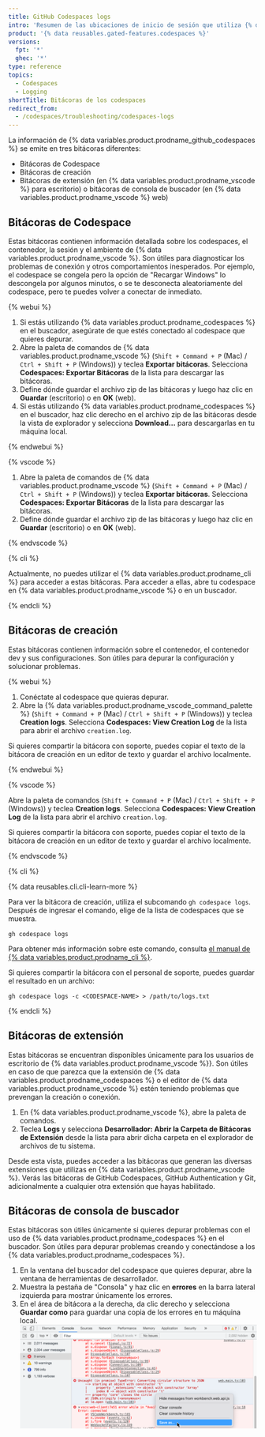 ```yaml
---
title: GitHub Codespaces logs
intro: 'Resumen de las ubicaciones de inicio de sesión que utiliza {% data variables.product.prodname_github_codespaces %}.'
product: '{% data reusables.gated-features.codespaces %}'
versions:
  fpt: '*'
  ghec: '*'
type: reference
topics:
  - Codespaces
  - Logging
shortTitle: Bitácoras de los codespaces
redirect_from:
  - /codespaces/troubleshooting/codespaces-logs
---
```



La información de {% data variables.product.prodname_github_codespaces %} se emite en tres bitácoras diferentes:

- Bitácoras de Codespace
- Bitácoras de creación
- Bitácoras de extensión (en {% data variables.product.prodname_vscode %} para escritorio) o bitácoras de consola de buscador (en {% data variables.product.prodname_vscode %} web)

## Bitácoras de Codespace

Estas bitácoras contienen información detallada sobre los codespaces, el contenedor, la sesión y el ambiente de {% data variables.product.prodname_vscode %}. Son útiles para diagnosticar los problemas de conexión y otros comportamientos inesperados. Por ejemplo, el codespace se congela pero la opción de "Recargar Windows" lo descongela por algunos minutos, o se te desconecta aleatoriamente del codespace, pero te puedes volver a conectar de inmediato.

{% webui %}

1. Si estás utilizando {% data variables.product.prodname_codespaces %} en el buscador, asegúrate de que estés conectado al codespace que quieres depurar.
1. Abre la paleta de comandos de {% data variables.product.prodname_vscode %} (`Shift + Command + P` (Mac) / `Ctrl + Shift + P` (Windows)) y teclea **Exportar bitácoras**. Selecciona **Codespaces: Exportar Bitácoras** de la lista para descargar las bitácoras.
1. Define dónde guardar el archivo zip de las bitácoras y luego haz clic en **Guardar** (escritorio) o en **OK** (web).
1. Si estás utilizando {% data variables.product.prodname_codespaces %} en el buscador, haz clic derecho en el archivo zip de las bitácoras desde la vista de explorador y selecciona **Download…** para descargarlas en tu máquina local.

{% endwebui %}

{% vscode %}

1. Abre la paleta de comandos de {% data variables.product.prodname_vscode %} (`Shift + Command + P` (Mac) / `Ctrl + Shift + P` (Windows)) y teclea **Exportar bitácoras**. Selecciona **Codespaces: Exportar Bitácoras** de la lista para descargar las bitácoras.
1. Define dónde guardar el archivo zip de las bitácoras y luego haz clic en **Guardar** (escritorio) o en **OK** (web).

{% endvscode %}

{% cli %}

Actualmente, no puedes utilizar el {% data variables.product.prodname_cli %} para acceder a estas bitácoras. Para acceder a ellas, abre tu codespace en {% data variables.product.prodname_vscode %} o en un buscador.

{% endcli %}

## Bitácoras de creación

Estas bitácoras contienen información sobre el contenedor, el contenedor dev y sus configuraciones. Son útiles para depurar la configuración y solucionar problemas.


{% webui %}

1. Conéctate al codespace que quieras depurar.
2. Abre la {% data variables.product.prodname_vscode_command_palette %} (`Shift + Command + P` (Mac) / `Ctrl + Shift + P` (Windows)) y teclea **Creation logs**. Selecciona **Codespaces: View Creation Log** de la lista para abrir el archivo `creation.log`.

Si quieres compartir la bitácora con soporte, puedes copiar el texto de la bitácora de creación en un editor de texto y guardar el archivo localmente.

{% endwebui %}

{% vscode %}

Abre la paleta de comandos (`Shift + Command + P` (Mac) / `Ctrl + Shift + P` (Windows)) y teclea **Creation logs**. Selecciona **Codespaces: View Creation Log** de la lista para abrir el archivo `creation.log`.

Si quieres compartir la bitácora con soporte, puedes copiar el texto de la bitácora de creación en un editor de texto y guardar el archivo localmente.

{% endvscode %}

{% cli %}

{% data reusables.cli.cli-learn-more %}

Para ver la bitácora de creación, utiliza el subcomando `gh codespace logs`. Después de ingresar el comando, elige de la lista de codespaces que se muestra.

```shell
gh codespace logs
```

Para obtener más información sobre este comando, consulta [el manual de {% data variables.product.prodname_cli %}](https://cli.github.com/manual/gh_codespace_logs).

Si quieres compartir la bitácora con el personal de soporte, puedes guardar el resultado en un archivo:

```shell
gh codespace logs -c <CODESPACE-NAME> > /path/to/logs.txt
```

{% endcli %}

## Bitácoras de extensión

Estas bitácoras se encuentran disponibles únicamente para los usuarios de escritorio de {% data variables.product.prodname_vscode %}}. Son útiles en caso de que parezca que la extensión de {% data variables.product.prodname_codespaces %} o el editor de {% data variables.product.prodname_vscode %} estén teniendo problemas que prevengan la creación o conexión.

1. En {% data variables.product.prodname_vscode %}, abre la paleta de comandos.
1. Teclea **Logs** y selecciona **Desarrollador: Abrir la Carpeta de Bitácoras de Extensión** desde la lista para abrir dicha carpeta en el explorador de archivos de tu sistema.

Desde esta vista, puedes acceder a las bitácoras que generan las diversas extensiones que utilizas en {% data variables.product.prodname_vscode %}. Verás las bitácoras de GitHub Codespaces, GitHub Authentication y Git, adicionalmente a cualquier otra extensión que hayas habilitado.

## Bitácoras de consola de buscador

Estas bitácoras son útiles únicamente si quieres depurar problemas con el uso de {% data variables.product.prodname_codespaces %} en el buscador. Son útiles para depurar problemas creando y conectándose a los {% data variables.product.prodname_codespaces %}.

1. En la ventana del buscador del codespace que quieres depurar, abre la ventana de herramientas de desarrollador.
1. Muestra la pestaña de "Consola" y haz clic en **errores** en la barra lateral izquierda para mostrar únicamente los errores.
1. En el área de bitácora a la derecha, da clic derecho y selecciona **Guardar como** para guardar una copia de los errores en tu máquina local. ![Guardar los errores](/assets/images/help/codespaces/browser-console-log-save.png)
